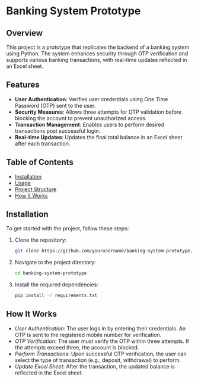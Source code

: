 # Banking System Prototype

## Overview
This project is a prototype that replicates the backend of a banking system using Python. The system enhances security through OTP verification and supports various banking transactions, with real-time updates reflected in an Excel sheet.

## Features
- **User Authentication**: Verifies user credentials using One Time Password (OTP) sent to the user.
- **Security Measures**: Allows three attempts for OTP validation before blocking the account to prevent unauthorized access.
- **Transaction Management**: Enables users to perform desired transactions post successful login.
- **Real-time Updates**: Updates the final total balance in an Excel sheet after each transaction.

## Table of Contents
- [Installation](#installation)
- [Usage](#usage)
- [Project Structure](#project-structure)
- [How It Works](#how-it-works)
  

## Installation
To get started with the project, follow these steps:

1. Clone the repository:
    ```bash
    git clone https://github.com/yourusername/banking-system-prototype.git
    ```
2. Navigate to the project directory:
    ```bash
    cd banking-system-prototype
    ```
3. Install the required dependencies:
    ```bash
    pip install -r requirements.txt
    ```

## How It Works
- *User Authentication*: The user logs in by entering their credentials. An OTP is sent to the registered mobile number for verification.
- *OTP Verification*: The user must verify the OTP within three attempts. If the attempts exceed three, the account is blocked.
- *Perform Transactions*: Upon successful OTP verification, the user can select the type of transaction (e.g., deposit, withdrawal) to perform.
- *Update Excel Sheet*: After the transaction, the updated balance is reflected in the Excel sheet.
